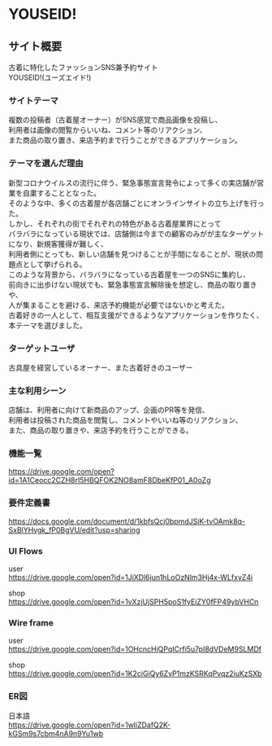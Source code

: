 # YOUSEID!

## サイト概要
古着に特化したファッションSNS兼予約サイト<br>
YOUSEID!(ユーズエイド!)

### サイトテーマ
複数の投稿者（古着屋オーナー）がSNS感覚で商品画像を投稿し、<br>
利用者は画像の閲覧からいいね、コメント等のリアクション、<br>
また商品の取り置き、来店予約まで行うことができるアプリケーション。

### テーマを選んだ理由
新型コロナウイルスの流行に伴う、緊急事態宣言発令によって多くの実店舗が営業を自粛することとなった。<br>
そのような中、多くの古着屋が各店舗ごとにオンラインサイトの立ち上げを行った。<br>
しかし、それぞれの街でそれぞれの特色がある古着屋業界にとって<br>
バラバラになっている現状では、店舗側は今までの顧客のみがが主なターゲットになり、新規客獲得が難しく、<br>
利用者側にとっても、新しい店舗を見つけることが手間になることが、現状の問題点として挙げられる。<br>
このような背景から、バラバラになっている古着屋を一つのSNSに集約し、　<br>
前向きに出歩けない現状でも、緊急事態宣言解除後を想定し、商品の取り置きや、<br>
人が集まることを避ける、来店予約機能が必要ではないかと考えた。<br>
古着好きの一人として、相互支援ができるようなアプリケーションを作りたく、本テーマを選びました。

### ターゲットユーザ
古具屋を経営しているオーナー、また古着好きのユーザー

### 主な利用シーン
店舗は、利用者に向けて新商品のアップ、企画のPR等を発信、<br>
利用者は投稿された商品を閲覧し、コメントやいいね等のリアクション、<br>
また、商品の取り置きや、来店予約を行うことができる。

### 機能一覧
<https://drive.google.com/open?id=1A1Ceocc2CZH8rI5HBQFOK2NO8amF8DbeKfP01_A0oZg>

### 要件定義書
<https://docs.google.com/document/d/1kbfsQcj0bpmdJSiK-tvOAmk8q-SxBlYHvgk_fP0BgVU/edit?usp=sharing>

### UI Flows
 user<br>
 <https://drive.google.com/open?id=1JiXDl6jun1hLoOzNlm3Hj4x-WLfxyZ4i> <br>
 
 shop<br>
 <https://drive.google.com/open?id=1vXzjUjSPH5poS1fyEiZY0fFP49ybVHCn>
 
### Wire frame
 user<br>
 <https://drive.google.com/open?id=1OHcncHjQPqICrfi5u7pI8dVDeM9SLMDf> <br>
 
 shop<br>
 <https://drive.google.com/open?id=1K2ciGiQy6ZvP1mzKSRKqPvqz2iuKzSXb>
 
 ### ER図
 日本語<br>
 <https://drive.google.com/open?id=1wliZDafQ2K-kGSm9s7cbm4nA9n9Yu1wb>
